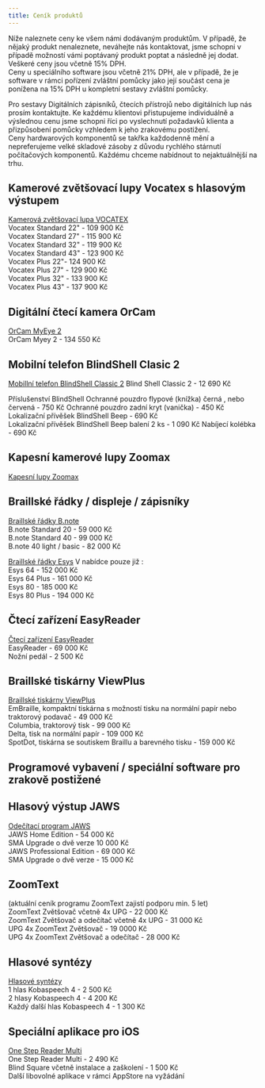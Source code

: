 ```yaml
---
title: Ceník produktů
---
```


Níže naleznete ceny ke všem námi dodávaným produktům. V případě, že nějaký produkt nenaleznete, neváhejte nás kontaktovat, jsme schopni v případě možností vámi poptávaný produkt poptat a následně jej dodat.  
Veškeré ceny jsou včetně 15% DPH.  
Ceny u speciálního software jsou včetně 21% DPH, ale v případě, že je software v rámci pořízení zvláštní pomůcky jako její součást cena je ponížena na 15% DPH u kompletní sestavy zvláštní pomůcky.  
  
Pro sestavy Digitálních zápisníků, čtecích přístrojů nebo digitálních lup nás prosím kontaktujte. Ke každému klientovi přistupujeme individuálně a výslednou cenu jsme schopni říci po vyslechnutí požadavků klienta a přizpůsobení pomůcky vzhledem k jeho zrakovému postižení.  
Ceny hardwarových komponentů se takřka každodenně mění a nepreferujeme velké skladové zásoby z důvodu rychlého stárnutí počítačových komponentů. Každému chceme nabídnout to nejaktuálnější na trhu.  
  

## Kamerové zvětšovací lupy Vocatex s hlasovým výstupem

  
[Kamerová zvětšovací lupa VOCATEX](/clanky/kamerova-zvetsovaci-lupa-vocatex/)  
Vocatex Standard 22" - 109 900 Kč  
Vocatex Standard 27" - 115 900 Kč  
Vocatex Standard 32" - 119 900 Kč  
Vocatex Standard 43" - 123 900 Kč  
Vocatex Plus 22"- 124 900 Kč  
Vocatex Plus 27" - 129 900 Kč  
Vocatex Plus 32" - 133 900 Kč  
Vocatex Plus 43" - 137 900 Kč  
  

## Digitální čtecí kamera OrCam  

[OrCam MyEye 2](/clanky/orcam-myeye-2/)  
OrCam Myey 2 - 134 550 Kč  

## Mobilní telefon BlindShell Clasic 2  
[Mobillní telefon BlindShell Classic 2](/clanky/mobilni-telefon-blindshell-classic-2/) 
Blind Shell Classic 2 - 12 690 Kč  

Příslušenství BlindShell 
Ochranné pouzdro flypové (knížka) černá , nebo červená - 750 Kč
Ochranné pouzdro zadní kryt (vanička) - 450 Kč
Lokalizační přívěšek BlindShell Beep - 690 Kč  
Lokalizační přívěšek BlindShell Beep balení 2 ks - 1 090 Kč
Nabíjecí kolébka - 690 Kč  

  
## Kapesní kamerové lupy Zoomax

[Kapesní lupy Zoomax](/clanky/kapesni-lupy-zoomax/)  
  

## Braillské řádky / displeje / zápisníky
  
[Braillské řádky B.note](/clanky/braillske-radky-b.note/)  
  B.note Standard 20 - 59 000 Kč  
  B.note Standard 40 - 99 000 Kč  
  B.note 40 light / basic - 82 000 Kč  
  
    
[Braillské řádky Esys](/clanky/braillske-radky-esys/)
V nabídce pouze již :  
Esys 64 - 152 000 Kč  
Esys 64 Plus - 161 000 Kč  
Esys 80 - 185 000 Kč  
Esys 80 Plus - 194 000 Kč  
  

## Čtecí zařízení EasyReader

  
[Čtecí zařízení EasyReader](/clanky/cteci-zarizeni-easyreader/)  
EasyReader - 69 000 Kč  
Nožní pedál - 2 500 Kč  
  

## Braillské tiskárny ViewPlus

  
[Braillské tiskárny ViewPlus](/clanky/braillske-tiskarny-viewplus/)  
EmBraille, kompaktní tiskárna s možností tisku na normální papír nebo traktorový podavač - 49 000 Kč  
Columbia, traktorový tisk - 99 000 Kč  
Delta, tisk na normální papír - 109 000 Kč  
SpotDot, tiskárna se soutiskem Braillu a barevného tisku - 159 000 Kč  
  

## Programové vybavení / speciální software pro zrakově postižené

  

## Hlasový výstup JAWS

  
[Odečítací program JAWS](/clanky/odecitaci-program-jaws/)  
JAWS Home Edition - 54 000 Kč  
SMA Upgrade o dvě verze 10 000 Kč  
JAWS Professional Edition - 69 000 Kč  
SMA Upgrade o dvě verze - 15 000 Kč  
  
  

## ZoomText  

(aktuální ceník programu ZoomText zajistí podporu min. 5 let)  
ZoomText Zvětšovač včetně 4x UPG - 22 000 Kč  
ZoomText Zvětšovač a odečítač včetně 4x UPG - 31 000 Kč  
UPG 4x ZoomText Zvětšovač - 19 0000 Kč  
UPG 4x ZoomText Zvětšovač a odečítač - 28 000 Kč   
  
  
## Hlasové syntézy

  
[Hlasové syntézy](/clanky/hlasove-syntezy/)  
1 hlas Kobaspeech 4 - 2 500 Kč  
2 hlasy Kobaspeech 4 - 4 200 Kč  
Každý další hlas Kobaspeech 4 - 1 300 Kč  
  

## Speciální aplikace pro iOS

  
[One Step Reader Multi](/clanky/onestep-reader-multi/)  
One Step Reader Multi - 2 490 Kč  
Blind Square včetně instalace a zaškolení - 1 500 Kč  
Další libovolné aplikace v rámci AppStore na vyžádání
